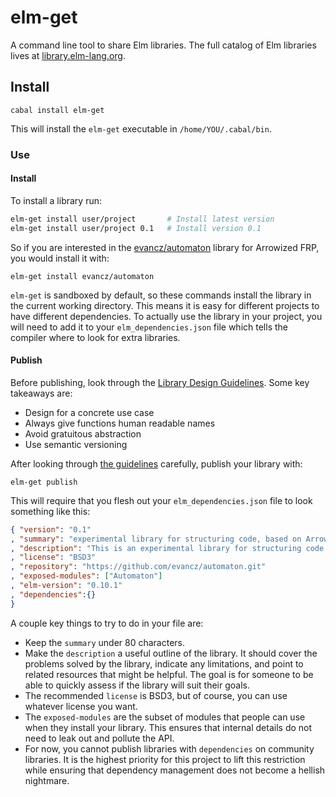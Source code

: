 # elm-get

A command line tool to share Elm libraries.
The full catalog of Elm libraries lives at
[library.elm-lang.org](http://library.elm-lang.org/).

## Install

    cabal install elm-get

This will install the `elm-get` executable in `/home/YOU/.cabal/bin`.

### Use

#### Install

To install a library run:

```bash
elm-get install user/project       # Install latest version
elm-get install user/project 0.1   # Install version 0.1
```

So if you are interested in the
[evancz/automaton](http://library.elm-lang.org/catalog/evancz-automaton/0.1/)
library for Arrowized FRP, you would install it with:

    elm-get install evancz/automaton

`elm-get` is sandboxed by default, so these commands install the
library in the current working directory. This means it is easy for
different projects to have different dependencies. To actually use the
library in your project, you will need to add it to your
`elm_dependencies.json` file which tells the compiler where to look
for extra libraries.

#### Publish

Before publishing, look through the
[Library Design Guidelines](http://library.elm-lang.org/DesignGuidelines.html).
Some key takeaways are:

* Design for a concrete use case
* Always give functions human readable names
* Avoid gratuitous abstraction
* Use semantic versioning

After looking through
[the guidelines](http://library.elm-lang.org/DesignGuidelines.html)
carefully, publish your library with:

    elm-get publish

This will require that you flesh out your `elm_dependencies.json` file
to look something like this:

```json
{ "version": "0.1"
, "summary": "experimental library for structuring code, based on Arrowized FRP"
, "description": "This is an experimental library for structuring code. It is based on Arrowized FRP, which aimed to provide an API for higher-order signal graphs. There are many ways to structure code though, and it is not yet clear when AFRP is a superior method. So this library is meant to explore the basics of AFRP and find cases where it is a really good fit."
, "license": "BSD3"
, "repository": "https://github.com/evancz/automaton.git"
, "exposed-modules": ["Automaton"]
, "elm-version": "0.10.1"
, "dependencies":{}
}
```

A couple key things to try to do in your file are:

  * Keep the `summary` under 80 characters.
  * Make the `description` a useful outline of the library. It should
    cover the problems solved by the library, indicate any
    limitations, and point to related resources that might be helpful.
    The goal is for someone to be able to quickly assess if the
    library will suit their goals.
  * The recommended `license` is BSD3, but of course, you can use
    whatever license you want.
  * The `exposed-modules` are the subset of modules that people can
    use when they install your library. This ensures that internal
    details do not need to leak out and pollute the API.
  * For now, you cannot publish libraries with `dependencies` on
    community libraries. It is the highest priority for this project
    to lift this restriction while ensuring that dependency management
    does not become a hellish nightmare.
